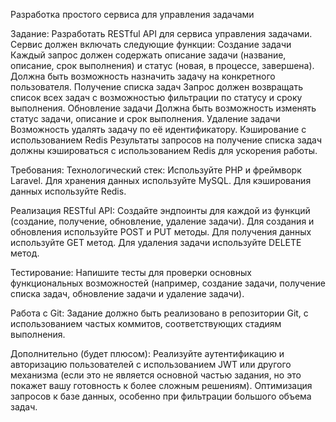Разработка простого сервиса для управления задачами

Задание: Разработать RESTful API для сервиса управления задачами. Сервис должен включать следующие функции:
Создание задачи
Каждый запрос должен содержать описание задачи (название, описание, срок выполнения) и статус (новая, в процессе, завершена).
Должна быть возможность назначить задачу на конкретного пользователя.
Получение списка задач
Запрос должен возвращать список всех задач с возможностью фильтрации по статусу и сроку выполнения.
Обновление задачи
Должна быть возможность изменять статус задачи, описание и срок выполнения.
Удаление задачи
Возможность удалять задачу по её идентификатору.
Кэширование с использованием Redis
Результаты запросов на получение списка задач должны кэшироваться с использованием Redis для ускорения работы.

Требования:
Технологический стек:
Используйте PHP и фреймворк Laravel.
Для хранения данных используйте MySQL.
Для кэширования данных используйте Redis.

Реализация RESTful API:
Создайте эндпоинты для каждой из функций (создание, получение, обновление, удаление задачи).
Для создания и обновления используйте POST и PUT методы.
Для получения данных используйте GET метод.
Для удаления задачи используйте DELETE метод.

Тестирование:
Напишите тесты для проверки основных функциональных возможностей (например, создание задачи, получение списка задач, обновление задачи и удаление задачи).

Работа с Git:
Задание должно быть реализовано в репозитории Git, с использованием частых коммитов, соответствующих стадиям выполнения.

Дополнительно (будет плюсом):
Реализуйте аутентификацию и авторизацию пользователей с использованием JWT или другого механизма (если это не является основной частью задания, но это покажет вашу готовность к более сложным решениям).
Оптимизация запросов к базе данных, особенно при фильтрации большого объема задач.
